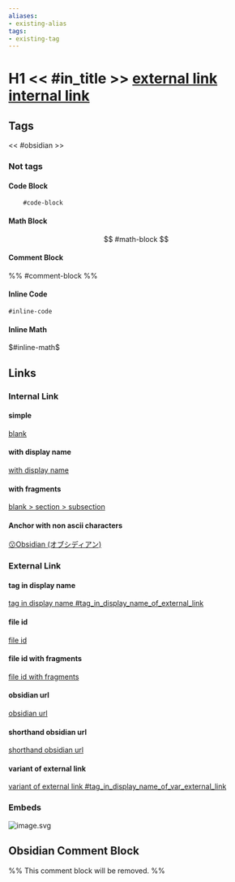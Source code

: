 ```yaml
---
aliases:
- existing-alias
tags:
- existing-tag
---
```

# H1 << #in_title >> [external link](https://example.com) [internal link]()

## Tags
<< #obsidian >>

### Not tags
#### Code Block
```
	#code-block
```

#### Math Block
$$
	#math-block
$$

#### Comment Block
%%
	#comment-block
%%

#### Inline Code
`#inline-code`

#### Inline Math
$#inline-math$

## Links

### Internal Link
#### simple
[blank](blank.md)

#### with display name
[with display name](blank.md)

#### with fragments
[blank > section > subsection](blank.md#subsection)

#### Anchor with non ascii characters
[😗Obsidian (オブシディアン)](#obsidian-オブシディアン)

### External Link
#### tag in display name
[tag in display name #tag_in_display_name_of_external_link](https://example.com)

#### file id
[file id](blank.md)

#### file id with fragments
[file id with fragments](blank.md#section)

#### obsidian url
[obsidian url](blank.md)

#### shorthand obsidian url
[shorthand obsidian url](blank.md)

#### variant of external link
[variant of external link #tag_in_display_name_of_var_external_link][variant #variant]

[variant #variant]:https://example.com

### Embeds
![image.svg](image.svg)

## Obsidian Comment Block
%%
This comment block will be removed.
%%

